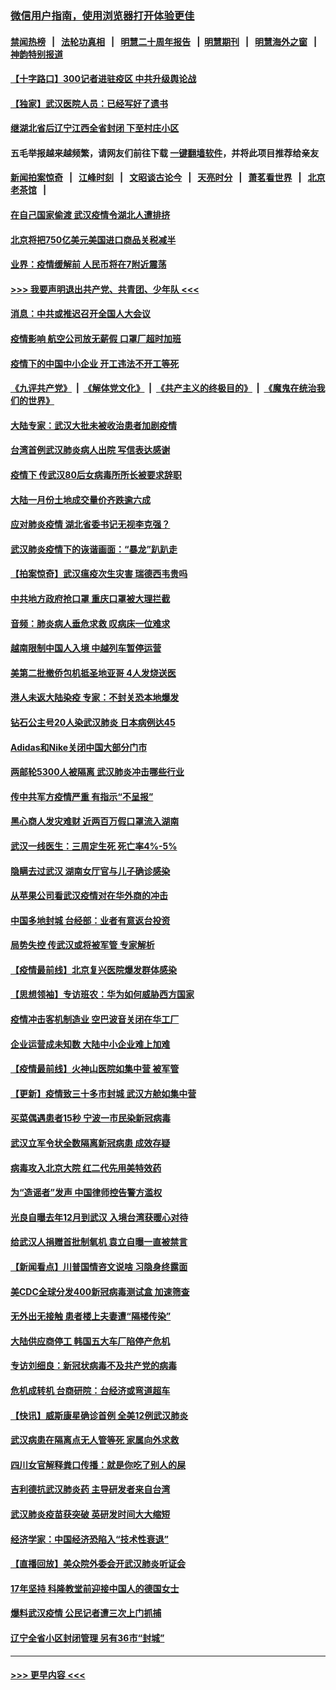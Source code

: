 ### [微信用户指南，使用浏览器打开体验更佳](https://github.com/gfw-breaker/banned-news1/blob/master/indexes/wechat-guide.md?t=0)
#### [禁闻热榜](热点新闻.md?t=0)  &nbsp;&nbsp;|&nbsp;&nbsp; [法轮功真相](https://github.com/gfw-breaker/truth/blob/master/README.md?t=0) &nbsp;&nbsp;|&nbsp;&nbsp; [明慧二十周年报告](https://github.com/gfw-breaker/mh-reports/blob/master/README.md?t=0) &nbsp;&nbsp;|&nbsp;&nbsp;[明慧期刊](https://github.com/gfw-breaker/mh-qikan) &nbsp;&nbsp;|&nbsp;&nbsp; [明慧海外之窗](https://github.com/gfw-breaker/mh-news/blob/master/README.md?t=0) &nbsp;&nbsp;|&nbsp;&nbsp; [神韵特别报道](https://github.com/gfw-breaker/mh-news/blob/master/shenyun.md?t=0)
#### [【十字路口】300记者进驻疫区 中共升级舆论战](../pages/nsc413/n11847578.md?t=02062211) 
#### [【独家】武汉医院人员：已经写好了遗书](../pages/nsc413/n11848942.md?t=02062211) 
#### [继湖北省后辽宁江西全省封闭 下至村庄小区](../pages/nsc413/n11848814.md?t=02062211) 
#### 五毛举报越来越频繁，请网友们前往下载 [一键翻墙软件](https://github.com/gfw-breaker/ssr-accounts)，并将此项目推荐给亲友
#### [新闻拍案惊奇](https://github.com/gfw-breaker/banned-news1/blob/master/pages/link4.md) &nbsp;&nbsp;|&nbsp;&nbsp; [江峰时刻](https://github.com/gfw-breaker/banned-news1/blob/master/pages/link4.md) &nbsp;&nbsp;|&nbsp;&nbsp; [文昭谈古论今](https://github.com/gfw-breaker/banned-news1/blob/master/pages/link4.md) &nbsp;&nbsp;|&nbsp;&nbsp; [天亮时分](https://github.com/gfw-breaker/banned-news1/blob/master/pages/link4.md) &nbsp;&nbsp;|&nbsp;&nbsp; [萧茗看世界](https://github.com/gfw-breaker/banned-news1/blob/master/pages/link4.md) &nbsp;&nbsp;|&nbsp;&nbsp; [北京老茶馆](https://github.com/gfw-breaker/banned-news1/blob/master/pages/link4.md) &nbsp;&nbsp;|&nbsp;&nbsp; 
#### [在自己国家偷渡 武汉疫情令湖北人遭排挤](../pages/nsc413/n11848737.md?t=02062211) 
#### [北京将把750亿美元美国进口商品关税减半](../pages/nsc413/n11848896.md?t=02062211) 
#### [业界：疫情缓解前 人民币将在7附近震荡](../pages/nsc413/n11848445.md?t=02062211) 
#### [>>> 我要声明退出共产党、共青团、少年队 <<<](https://github.com/begood0513/goodnews/blob/master/quit/letter.md) 
#### [消息：中共或推迟召开全国人大会议](../pages/nsc413/n11848698.md?t=02062211) 
#### [疫情影响 航空公司放无薪假 口罩厂超时加班](../pages/nsc413/n11848173.md?t=02062211) 
#### [疫情下的中国中小企业 开工违法不开工等死](../pages/nsc413/n11848520.md?t=02062211) 
#### [《九评共产党》](https://github.com/begood0513/9ping.md/blob/master/README.md) &nbsp;|&nbsp; [《解体党文化》](../../../../jtdwh.md/blob/master/README.md)  &nbsp;|&nbsp; [《共产主义的终极目的》](../../../../gczydzjmd.md/blob/master/README.md) &nbsp;|&nbsp; [《魔鬼在统治我们的世界》](../../../../mgztzwmdsj.md/blob/master/README.md) 
#### [大陆专家：武汉大批未被收治患者加剧疫情](../pages/nsc413/n11848163.md?t=02062211) 
#### [台湾首例武汉肺炎病人出院 写信表达感谢](../pages/nsc413/n11848408.md?t=02062211) 
#### [疫情下 传武汉80后女病毒所所长被要求辞职](../pages/nsc413/n11842494.md?t=02062211) 
#### [大陆一月份土地成交量价齐跌逾六成](../pages/nsc413/n11847770.md?t=02062211) 
#### [应对肺炎疫情 湖北省委书记无视李克强？](../pages/nsc413/n11848018.md?t=02062211) 
#### [武汉肺炎疫情下的诙谐画面：“暴龙”趴趴走](../pages/nsc413/n11848057.md?t=02062211) 
#### [【拍案惊奇】武汉瘟疫次生灾害 瑞德西韦贵吗](../pages/nsc413/n11847587.md?t=02062211) 
#### [中共地方政府抢口罩 重庆口罩被大理拦截](../pages/nsc413/n11848150.md?t=02062211) 
#### [音频：肺炎病人垂危求救 叹病床一位难求](../pages/nsc413/n11847883.md?t=02062211) 
#### [越南限制中国人入境 中越列车暂停运营](../pages/nsc413/n11847844.md?t=02062211) 
#### [美第二批撤侨包机抵圣地亚哥 4人发烧送医](../pages/nsc413/n11847923.md?t=02062211) 
#### [港人未返大陆染疫 专家：不封关恐本地爆发](../pages/nsc413/n11848021.md?t=02062211) 
#### [钻石公主号20人染武汉肺炎 日本病例达45](../pages/nsc413/n11847823.md?t=02062211) 
#### [Adidas和Nike关闭中国大部分门市](../pages/nsc413/n11847720.md?t=02062211) 
#### [两邮轮5300人被隔离 武汉肺炎冲击哪些行业](../pages/nsc413/n11847456.md?t=02062211) 
#### [传中共军方疫情严重 有指示“不呈报”](../pages/nsc413/n11847828.md?t=02062211) 
#### [黑心商人发灾难财 近两百万假口罩流入湖南](../pages/nsc413/n11847794.md?t=02062211) 
#### [武汉一线医生：三周定生死 死亡率4%-5%](../pages/nsc413/n11847780.md?t=02062211) 
#### [隐瞒去过武汉 湖南女厅官与儿子确诊感染](../pages/nsc413/n11847669.md?t=02062211) 
#### [从苹果公司看武汉疫情对在华外商的冲击](../pages/nsc413/n11847586.md?t=02062211) 
#### [中国多地封城 台经部：业者有意返台投资](../pages/nsc413/n11847732.md?t=02062211) 
#### [局势失控 传武汉或将被军管 专家解析](../pages/nsc413/n11847458.md?t=02062211) 
#### [【疫情最前线】北京复兴医院爆发群体感染](../pages/nsc413/n11847626.md?t=02062211) 
#### [【思想领袖】专访班农：华为如何威胁西方国家](../pages/nsc413/n11847306.md?t=02062211) 
#### [疫情冲击客机制造业 空巴波音关闭在华工厂](../pages/nsc413/n11847550.md?t=02062211) 
#### [企业运营成未知数 大陆中小企业难上加难](../pages/nsc413/n11847477.md?t=02062211) 
#### [【疫情最前线】火神山医院如集中营 被军管](../pages/nsc413/n11847524.md?t=02062211) 
#### [【更新】疫情致三十多市封城 武汉方舱如集中营](../pages/nsc413/n11801312.md?t=02062211) 
#### [买菜偶遇患者15秒 宁波一市民染新冠病毒](../pages/nsc413/n11847294.md?t=02062211) 
#### [武汉立军令状全数隔离新冠病患 成效存疑](../pages/nsc413/n11847328.md?t=02062211) 
#### [病毒攻入北京大院 红二代先用美特效药](../pages/nsc413/n11847427.md?t=02062211) 
#### [为“造谣者”发声 中国律师控告警方滥权](../pages/nsc413/n11847326.md?t=02062211) 
#### [光良自曝去年12月到武汉 入境台湾获暖心对待](../pages/nsc413/n11847243.md?t=02062211) 
#### [给武汉人捐赠首批制氧机 袁立自曝一直被禁言](../pages/nsc413/n11846974.md?t=02062211) 
#### [【新闻看点】川普国情咨文说啥 习隐身终露面](../pages/nsc413/n11847016.md?t=02062211) 
#### [美CDC全球分发400新冠病毒测试盒 加速筛查](../pages/nsc413/n11847260.md?t=02062211) 
#### [无外出无接触 患者楼上夫妻遭“隔楼传染”](../pages/nsc413/n11847233.md?t=02062211) 
#### [大陆供应商停工 韩国五大车厂陷停产危机](../pages/nsc413/n11847062.md?t=02062211) 
#### [专访刘细良：新冠状病毒不及共产党的病毒](../pages/nsc413/n11847164.md?t=02062211) 
#### [危机成转机 台商研院：台经济或弯道超车](../pages/nsc413/n11846448.md?t=02062211) 
#### [【快讯】威斯康星确诊首例 全美12例武汉肺炎](../pages/nsc413/n11847162.md?t=02062211) 
#### [武汉病患在隔离点无人管等死 家属向外求救](../pages/nsc413/n11847020.md?t=02062211) 
#### [四川女官解释粪口传播：就是你吃了别人的屎](../pages/nsc413/n11847029.md?t=02062211) 
#### [吉利德抗武汉肺炎药 主导研发者来自台湾](../pages/nsc413/n11847064.md?t=02062211) 
#### [武汉肺炎疫苗获突破 英研发时间大大缩短](../pages/nsc413/n11846915.md?t=02062211) 
#### [经济学家：中国经济恐陷入“技术性衰退”](../pages/nsc413/n11846450.md?t=02062211) 
#### [【直播回放】美众院外委会开武汉肺炎听证会](../pages/nsc413/n11846727.md?t=02062211) 
#### [17年坚持 科隆教堂前迎接中国人的德国女士](../pages/nsc413/n11846781.md?t=02062211) 
#### [爆料武汉疫情 公民记者遭三次上门抓捕](../pages/nsc413/n11846937.md?t=02062211) 
#### [辽宁全省小区封闭管理 另有36市“封城”](../pages/nsc413/n11846879.md?t=02062211) 

----
#### [ >>> 更早内容 <<< ](../indexes/nsc413-earlier.md)
